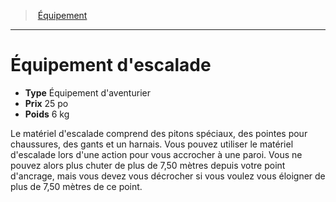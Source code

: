﻿---
!Equipment
Type: Équipement d'aventurier
Price: 25 po
Weight: 6 kg
Id: equipment_hd.md#Équipement-descalade
ParentLink: equipment_hd.md#Équipement
Name: Équipement d'escalade
ParentName: Équipement
NameLevel: 1
---
> [Équipement](hd_equipment.md)

---

# Équipement d'escalade

- **Type** Équipement d'aventurier
- **Prix** 25 po
- **Poids** 6 kg

Le matériel d'escalade comprend des pitons spéciaux, des pointes pour chaussures, des gants et un harnais. Vous pouvez utiliser le matériel d'escalade lors d'une action pour vous accrocher à une paroi. Vous ne pouvez alors plus chuter de plus de 7,50 mètres depuis votre point d'ancrage, mais vous devez vous décrocher si vous voulez vous éloigner de plus de 7,50 mètres de ce point.


